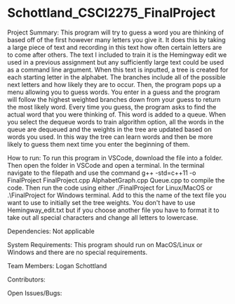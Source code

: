 # Schottland_CSCI2275_FinalProject

Project Summary: This program will try to guess a word you are thinking of based off of the first however many letters you give it. It does this by taking a large piece of text
		 and recording in this text how often certain letters are to come after others. The text I included to train it is the Hemingway edit we used in a previous assignment but 
		 any sufficiently large text could be used as a command line argument. When this text is inputted, a tree is created for each starting letter in the alphabet. The branches include all 
		 of the possible next letters and how likely they are to occur. Then, the program pops up a menu allowing you to guess words. You enter in a guess and the program will follow the highest
	         weighted branches down from your guess to return the most likely word. Every time you guess, the program asks to find the actual word that you were thinking of. This word is added to a queue.
		 When you select the dequeue words to train algorithm option, all the words in the queue are dequeued and the weights in the tree are updated based on words you used. In this way the tree can 
		 learn words and then be more likely to guess them next time you enter the beginning of them. 

How to run: To run this program in VSCode, download the file into a folder. Then open the folder in VSCode and open a terminal. In the terminal navigate to the filepath and use the command 
	    g++ -std=c++11 -o FinalProject FinalProject.cpp AlphabetGraph.cpp Queue.cpp to compile the code. Then run the code using either ./FinalProject for Linux/MacOS or .\FinalProject for Windows terminal.
	    Add to this the name of the text file you want to use to initially set the tree weights. You don't have to use Hemingway_edit.txt but if you choose another file you have to format it to take out 
	    all special characters and change all letters to lowercase. 

Dependencies: Not applicable

System Requirements: This program should run on MacOS/Linux or Windows and there are no special requirements.

Team Members: Logan Schottland

Contributors: 

Open Issues/Bugs:     


